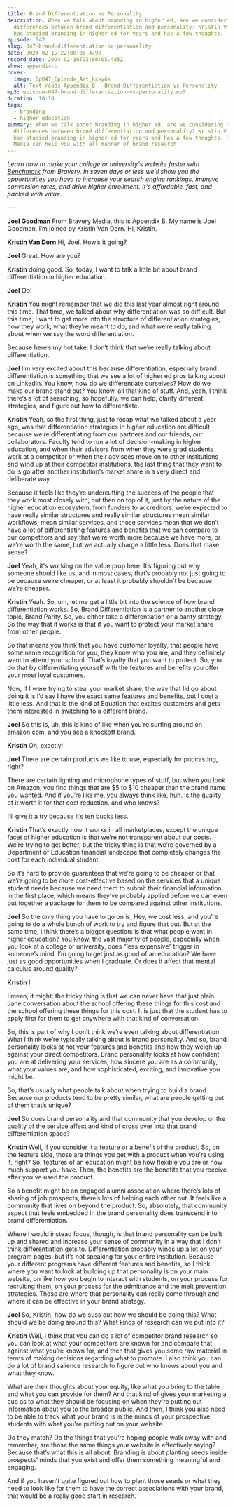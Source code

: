```yaml
---
title: Brand Differentiation vs Personality
description: When we talk about branding in higher ed, are we considering the
  differences between brand differentiation and personality? Kristin Van Dorn
  has studied branding in higher ed for years and has a few thoughts.
episode: 047
slug: 047-brand-differentiation-or-personality
date: 2024-02-19T22:00:05.479Z
record_date: 2024-02-16T22:00:05.485Z
show: appendix-b
cover:
  image: Ep047_Episode_Art_kxxy6e
  alt: Text reads Appendix B - Brand Differentiation vs Personality
mp3: episode-047-brand-differentiation-vs-personality.mp3
duration: 10:18
tags:
  - branding
  - higher education
summary: When we talk about branding in higher ed, are we considering the
  differences between brand differentiation and personality? Kristin Van Dorn
  has studied branding in higher ed for years and has a few thoughts. Bravery
  Media can help you with all manner of brand research.
---
```

*Learn how to make your college or university's website faster with [Benchmark](https://bravery.co/benchmark/) from Bravery. In seven days or less we'll show you the opportunities you have to increase your search engine rankings, improve conversion rates, and drive higher enrollment. It's affordable, fast, and packed with value.*

\---

**Joel Goodman**
From Bravery Media, this is Appendix B. My name is Joel Goodman. I’m joined by Kristin Van Dorn. Hi, Kristin.

**Kristin Van Dorn**
Hi, Joel. How’s it going?

**Joel**
Great. How are you?

**Kristin**
doing good. So, today, I want to talk a little bit about brand differentiation in higher education.

**Joel** Oo!

**Kristin**
You might remember that we did this last year almost right around this time. That time, we talked about why differentiation was so difficult. But this time, I want to get more into the structure of differentiation strategies, how they work, what they’re meant to do, and what we’re really talking about when we say the word differentiation.

Because here’s my hot take: I don’t think that we’re really talking about differentiation.

**Joel**
I’m very excited about this because differentiation, especially brand differentiation is something that we see a lot of higher ed pros talking about on LinkedIn. You know, how do we differentiate ourselves? How do we make our brand stand out? You know, all that kind of stuff. And, yeah, I think there’s a lot of searching, so hopefully, we can help, clarify different strategies, and figure out how to differentiate.

**Kristin**
Yeah, so the first thing, just to recap what we talked about a year ago, was that differentiation strategies in higher education are difficult because we’re differentiating from our partners and our friends, our collaborators. Faculty tend to run a lot of decision-making in higher education, and when their advisors from when they were grad students work at a competitor or when their advisees move on to other institutions and wind up at their competitor institutions, the last thing that they want to do is go after another institution’s market share in a very direct and deliberate way.

Because it feels like they’re undercutting the success of the people that they work most closely with, but then on top of it, just by the nature of the higher education ecosystem, from funders to accreditors, we’re expected to have really similar structures and really similar structures mean similar workflows, mean similar services, and those services mean that we don’t have a lot of differentiating features and benefits that we can compare to our competitors and say that we’re worth more because we have more, or we’re worth the same, but we actually charge a little less. Does that make sense?

**Joel**
Yeah, it's working on the value prop here. It’s figuring out why someone should like us, and in most cases, that’s probably not just going to be because we’re cheaper, or at least it probably shouldn’t be because we’re cheaper.

**Kristin**
Yeah. So, um, let me get a little bit into the science of how brand differentiation works. So, Brand Differentiation is a partner to another close topic, Brand Parity. So, you either take a differentiation or a parity strategy. So the way that it works is that if you want to protect your market share from other people.

So that means you think that you have customer loyalty, that people have some name recognition for you, they know who you are, and they definitely want to attend your school. That’s loyalty that you want to protect. So, you do that by differentiating yourself with the features and benefits you offer your most loyal customers.

Now, if I were trying to steal your market share, the way that I’d go about doing it is I’d say I have the exact same features and benefits, but I cost a little less. And that is the kind of Equation that excites customers and gets them interested in switching to a different brand.

**Joel**
So this is, uh, this is kind of like when you’re surfing around on amazon.com, and you see a knockoff brand.

**Kristin**
Oh, exactly!

**Joel**
There are certain products we like to use, especially for podcasting, right?

There are certain lighting and microphone types of stuff, but when you look on Amazon, you find things that are $5 to $10 cheaper than the brand name you wanted. And if you’re like me, you always think like, huh. Is the quality of it worth it for that cost reduction, and who knows?

I’ll give it a try because it’s ten bucks less.

**Kristin**
That’s exactly how it works in all marketplaces, except the unique facet of higher education is that we’re not transparent about our costs. We’re trying to get better, but the tricky thing is that we’re governed by a Department of Education financial landscape that completely changes the cost for each individual student.

So it’s hard to provide guarantees that we’re going to be cheaper or that we’re going to be more cost-effective based on the services that a unique student needs because we need them to submit their financial information in the first place, which means they’ve probably applied before we can even put together a package for them to be compared against other institutions.

**Joel**
So the only thing you have to go on is, Hey, we cost less, and you’re going to do a whole bunch of work to try and figure that out. But at the same time, I think there’s a bigger question: is that what people want in higher education? You know, the vast majority of people, especially when you look at a college or university, does “less expensive” trigger in someone’s mind, I’m going to get just as good of an education? We have just as good opportunities when I graduate. Or does it affect that mental calculus around quality?

**Kristin** I

I mean, it might; the tricky thing is that we can never have that just plain Jane conversation about the school offering these things for this cost and the school offering these things for this cost. It is just that the student has to apply first for them to get anywhere with that kind of conversation.

So, this is part of why I don’t think we’re even talking about differentiation. What I think we’re typically talking about is brand personality. And so, brand personality looks at not your features and benefits and how they weigh up against your direct competitors. Brand personality looks at how confident you are at delivering your services, how sincere you are as a community, what your values are, and how sophisticated, exciting, and innovative you might be.

So, that’s usually what people talk about when trying to build a brand. Because our products tend to be pretty similar, what are people getting out of them that’s unique?

**Joel**
So does brand personality and that community that you develop or the quality of the service affect and kind of cross over into that brand differentiation space?

**Kristin**
Well, if you consider it a feature or a benefit of the product. So, on the feature side, those are things you get with a product when you're using it, right? So, features of an education might be how flexible you are or how much support you have. Then, the benefits are the benefits that you receive after you’ve used the product.

So a benefit might be an engaged alumni association where there’s lots of sharing of job prospects, there’s lots of helping each other out. It feels like a community that lives on beyond the product. So, absolutely, that community aspect that feels embedded in the brand personality does transcend into brand differentiation.

Where I would instead focus, though, is that brand personality can be built up and shared and increase your sense of community in a way that I don’t think differentiation gets to. Differentiation probably winds up a lot on your program pages, but it’s not speaking for your entire institution. Because your different programs have different features and benefits, so I think where you want to look at building up that personality is on your main website, on like how you begin to interact with students, on your process for recruiting them, on your process for the admittance and the melt prevention strategies. Those are where that personality can really come through and where it can be effective in your brand strategy.

**Joel**
So, Kristin, how do we suss out how we should be doing this? What should we be doing around this? What kinds of research can we put into it?

**Kristin**
Well, I think that you can do a lot of competitor brand research so you can look at what your competitors are known for and compare that against what you’re known for, and then that gives you some raw material in terms of making decisions regarding what to promote. I also think you can do a lot of brand salience research to figure out who knows about you and what they know.

What are their thoughts about your equity, like what you bring to the table and what you can provide for them? And that kind of gives your marketing a cue as to what they should be focusing on when they're putting out information about you to the broader public. And then, I think you also need to be able to track what your brand is in the minds of your prospective students with what you're putting out on your website.

Do they match? Do the things that you’re hoping people walk away with and remember, are those the same things your website is effectively saying? Because that’s what this is all about. Branding is about planting seeds inside prospects’ minds that you exist and offer them something meaningful and engaging.

And if you haven’t quite figured out how to plant those seeds or what they need to look like for them to have the correct associations with your brand, that would be a really good start in research.